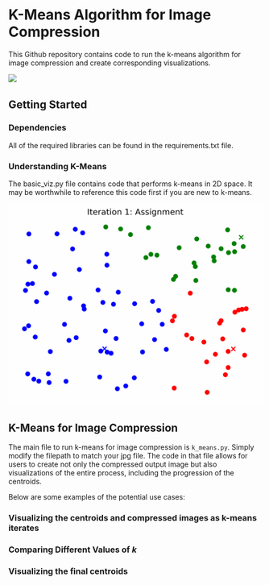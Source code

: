 # K-Means Algorithm for Image Compression

This Github repository contains code to run the k-means algorithm for image compression and create corresponding visualizations.

![](https://github.com/SebastianCharmot/kmeans_image_compression/blob/master/cuttlefish.gif)

## Getting Started

### Dependencies

All of the required libraries can be found in the requirements.txt file. 

### Understanding K-Means

The basic_viz.py file contains code that performs k-means in 2D space. It may be worthwhile to reference this code first if you are new to k-means. 

![](https://github.com/SebastianCharmot/kmeans_image_compression/blob/master/iterations_4.gif)

## K-Means for Image Compression

The main file to run k-means for image compression is `k_means.py`. Simply modify the filepath to match your jpg file. The code in that file allows for users to create not only the compressed output image but also visualizations of the entire process, including the progression of the centroids. 

Below are some examples of the potential use cases:

### Visualizing the centroids and compressed images as k-means iterates

### Comparing Different Values of $k$ 

### Visualizing the final centroids



